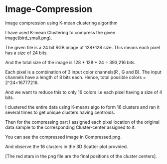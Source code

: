 # Image-Compression 
Image compression using K-mean clustering algorithm

I have used K-mean Clustering to compress the given image(bird_small.png).

The given file is a 24 bit RGB image of 128*128 size. This means each pixel has a size of 24 bits. 

And the total size of the image is 128 * 128 * 24 = 393,216 bits. 

Each pixel is a combination of 3 input color channels(R , G and B). The input channels have a length of 
8 bits each.
Hence, total possible colors = 2^24=16777216.

And we want to reduce this to only 16 colors i.e each pixel having a size of 4 bits.

I clustered the entire data using K-means algo to form 16 clusters and ran it several times to get unique clusters having
centroids.

Then for the compressing part I assigned each pixel location of the original data sample to the corresponding Cluster-center
assigned to it.

You can see the compressed image in Compressed.png.

And observe the 16 clusters in the 3D Scatter plot provided.

[The red stars in the png file are the final positions of the cluster centers].

